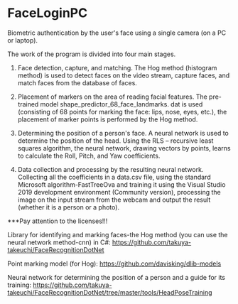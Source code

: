 # FaceLoginPC
 Biometric authentication by the user's face using a single camera (on a PC or laptop).

The work of the program is divided into four main stages.
1) Face detection, capture, and matching. The Hog method (histogram method) is used to detect faces on the video stream, capture faces, and match faces from the database of faces.

2) Placement of markers on the area of reading facial features. The pre-trained model shape_predictor_68_face_landmarks. dat is used (consisting of 68 points for marking the face: lips, nose, eyes, etc.), the placement of marker points is performed by the Hog method.

3) Determining the position of a person's face. A neural network is used to determine the position of the head. Using the RLS – recursive least squares algorithm, the neural network, drawing vectors by points, learns to calculate the Roll, Pitch, and Yaw coefficients.

4) Data collection and processing by the resulting neural network. Collecting all the coefficients in a data.csv file, using the standard Microsoft algorithm-FastTreeOva and training it using the Visual Studio 2019 development environment (Community version), processing the image on the input stream from the webcam and output the result (whether it is a person or a photo).

***Pay attention to the licenses!!!

Library for identifying and marking faces-the Hog method (you can use the neural network method-cnn) in C#: https://github.com/takuya-takeuchi/FaceRecognitionDotNet

Point marking model (for Hog): https://github.com/davisking/dlib-models

Neural network for determining the position of a person and a guide for its training: https://github.com/takuya-takeuchi/FaceRecognitionDotNet/tree/master/tools/HeadPoseTraining
